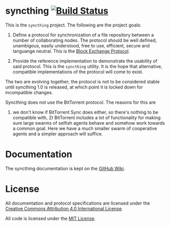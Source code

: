 syncthing [![Build Status](https://drone.io/github.com/calmh/syncthing/status.png)](https://drone.io/github.com/calmh/syncthing/latest)
=========

This is the `syncthing` project. The following are the project goals:

 1. Define a protocol for synchronization of a file repository between a
    number of collaborating nodes. The protocol should be well defined,
    unambigous, easily understood, free to use, efficient, secure and
    languange neutral. This is the [Block Exchange
    Protocol](https://github.com/calmh/syncthing/blob/master/protocol/PROTOCOL.md).

 2. Provide the reference implementation to demonstrate the usability of
    said protocol. This is the `syncthing` utility. It is the hope that
    alternative, compatible implementations of the protocol will come to
    exist.

The two are evolving together; the protocol is not to be considered
stable until syncthing 1.0 is released, at which point it is locked down
for incompatible changes.

Syncthing does not use the BitTorrent protocol. The reasons for this are
1) we don't know if BitTorrent Sync does either, so there's nothing to
be compatible with, 2) BitTorrent includes a lot of functionality for
making sure large swarms of selfish agents behave and somehow work
towards a common goal. Here we have a much smaller swarm of cooperative
agents and a simpler approach will suffice.

Documentation
=============

The syncthing documentation is kept on the
[GitHub Wiki](https://github.com/calmh/syncthing/wiki).

License
=======

All documentation and protocol specifications are licensed
under the [Creative Commons Attribution 4.0 International
License](http://creativecommons.org/licenses/by/4.0/).

All code is licensed under the [MIT
License](https://github.com/calmh/syncthing/blob/master/LICENSE).
